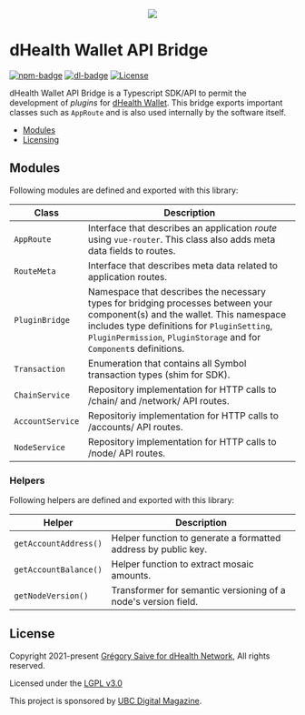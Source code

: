 
<p align="center"><img src="https://dhealth.network/wp-content/uploads/2021/01/dHealth-Network-Logo-color-change.png"></p>

# dHealth Wallet API Bridge

[![npm-badge][npm-badge]][npm-url]
[![dl-badge][dl-badge]][npm-url]
[![License](https://img.shields.io/badge/License-LGPL%203.0%20only-blue.svg)](https://opensource.org/licenses/LGPL-3.0)

dHealth Wallet API Bridge is a Typescript SDK/API to permit the development of *plugins* for [dHealth Wallet][parent-url]. This bridge exports important classes such as `AppRoute` and is also used internally by the software itself.

- [Modules](#modules)
- [Licensing](#license)

## Modules

Following modules are defined and exported with this library:

| Class | Description |
| --- | --- |
| `AppRoute` | Interface that describes an application *route* using `vue-router`. This class also adds meta data fields to routes. |
| `RouteMeta` | Interface that describes meta data related to application routes. |
| `PluginBridge` | Namespace that describes the necessary types for bridging processes between your component(s) and the wallet. This namespace includes type definitions for `PluginSetting`, `PluginPermission`, `PluginStorage` and for `Component`s definitions. |
| `Transaction` | Enumeration that contains all Symbol transaction types (shim for SDK). |
| `ChainService` | Repository implementation for HTTP calls to /chain/ and /network/ API routes. |
| `AccountService` | Repositoriy implementation for HTTP calls to /accounts/ API routes. |
| `NodeService` | Repository implementation for HTTP calls to /node/ API routes. |

### Helpers

Following helpers are defined and exported with this library:

| Helper | Description |
| --- | --- |
| `getAccountAddress()` | Helper function to generate a formatted address by public key. |
| `getAccountBalance()` | Helper function to extract mosaic amounts. |
| `getNodeVersion()` | Transformer for semantic versioning of a node's version field. |

## License

Copyright 2021-present [Grégory Saive for dHealth Network][ref-ltd], All rights reserved.

Licensed under the [LGPL v3.0](LICENSE)

This project is sponsored by [UBC Digital Magazine][mag-url].

[ref-ltd]: https://dhealth.network
[mag-url]: https://ubc.digital
[parent-url]: https://github.com/dhealthproject/dhealth-wallet
[npm-url]: https://www.npmjs.com/package/@dhealth/wallet-api-bridge
[npm-badge]: https://img.shields.io/npm/v/@dhealth/wallet-api-bridge
[dl-badge]: https://img.shields.io/npm/dt/@dhealth/wallet-api-bridge

